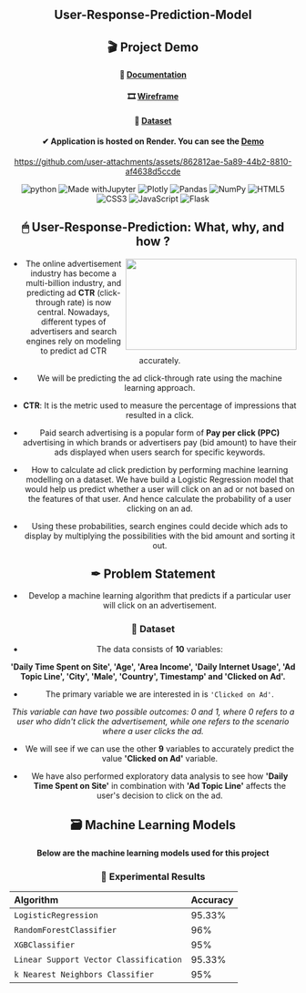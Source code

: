 <div align = "center">
  
## User-Response-Prediction-Model

<h2 align = "center"> 🎬 Project Demo </h2>

<h4>📑 <a href="https://github.com/Muhammad-Samiullah-Khan/User-Response-Prediction/tree/main/Documentation">Documentation</a></h4>
<h4>🎞 <a href="https://github.com/Muhammad-Samiullah-Khan/User-Response-Prediction/blob/main/Documentation/WireframeDocumentaion.pdf">Wireframe</a></h4>
<h4>📂 <a href="https://github.com/Muhammad-Samiullah-Khan/User-Response-Prediction/tree/main/Dataset">Dataset</a></h4>
<h4> ✔ Application is hosted on Render. You can see the <a href="https://user-response-prediction-system-1.onrender.com/">Demo</a></h4>



https://github.com/user-attachments/assets/862812ae-5a89-44b2-8810-af4638d5ccde











<div align = "center">
  
![python](https://img.shields.io/badge/Python-FFD43B?style=for-the-badge&logo=python&logoColor=darkgreen)
![Made withJupyter](https://img.shields.io/badge/Made%20with-Jupyter-orange?style=for-the-badge&logo=Jupyter)
![Plotly](https://img.shields.io/badge/Plotly-239120?style=for-the-badge&logo=plotly&logoColor=white)
![Pandas](https://img.shields.io/badge/pandas-%23150458.svg?style=for-the-badge&logo=pandas&logoColor=white)
![NumPy](https://img.shields.io/badge/Numpy-777BB4?style=for-the-badge&logo=numpy&logoColor=white)
![HTML5](https://img.shields.io/badge/html5-%23E34F26.svg?style=for-the-badge&logo=html5&logoColor=white)
![CSS3](https://img.shields.io/badge/css3-%231572B6.svg?style=for-the-badge&logo=css3&logoColor=white)
![JavaScript](https://img.shields.io/badge/javascript-%23323330.svg?style=for-the-badge&logo=javascript&logoColor=%23F7DF1E)
![Flask](https://img.shields.io/badge/flask-%23000.svg?style=for-the-badge&logo=flask&logoColor=white)
<h2>🖱 User-Response-Prediction: What, why, and how ?</h2>

<img align = "right" src="https://miro.medium.com/max/960/1*hIPMAi6s0xF23Y8GWcPWWA.gif" style="width:300px;height:160px;"></img>    

- The online advertisement industry has become a multi-billion industry, and predicting ad **CTR** (click-through rate) is now central. Nowadays, different types of advertisers and search engines rely on modeling to predict ad CTR accurately.

- We will be predicting the ad click-through rate using the machine learning approach.

- **CTR**: It is the metric used to measure the percentage of impressions that resulted in a click.

- Paid search advertising is a popular form of **Pay per click (PPC)** advertising in which brands or advertisers pay (bid amount) to have their ads displayed when users search for specific keywords.

- How to calculate ad click prediction by performing machine learning modelling on a dataset. We have build a Logistic Regression model that would help us predict whether a user will click on an ad or not based on the features of that user. And hence calculate the probability of a user clicking on an ad.

- Using these probabilities, search engines could decide which ads to display by multiplying the possibilities with the bid amount and sorting it out.

<h2> ✒ Problem Statement</h2>

- Develop a machine learning algorithm that predicts if a particular user will click on an advertisement.

<h3> 📂 Dataset </h3>

- The data consists of **10** variables:

**'Daily Time Spent on Site', 'Age', 'Area Income', 'Daily Internet Usage', 'Ad Topic Line', 'City', 'Male', 'Country', Timestamp' and 'Clicked on Ad'.**

- The primary variable we are interested in is ```'Clicked on Ad'```.

<i>This variable can have two possible outcomes: 0 and 1, where 0 refers to a user who didn't click the advertisement, while one refers to the scenario where a user clicks the ad.</i>

- We will see if we can use the other **9** variables to accurately predict the value **'Clicked on Ad'** variable. 

- We have also performed exploratory data analysis to see how **'Daily Time Spent on Site'** in combination with **'Ad Topic Line'** affects the user's decision to click on the ad.

<h2> 🗃 Machine Learning Models </h2>

#### Below are the machine learning models used for this project

### 📝 Experimental Results

| Algorithm                               | Accuracy |
| :-------------------------------------  | :------- | 
| `LogisticRegression`                    | 95.33% |
| `RandomForestClassifier`                | 96% |
| `XGBClassifier`                         | 95% |
| `Linear Support Vector Classification`  | 95.33% |
| `k Nearest Neighbors Classifier`        | 95% |





